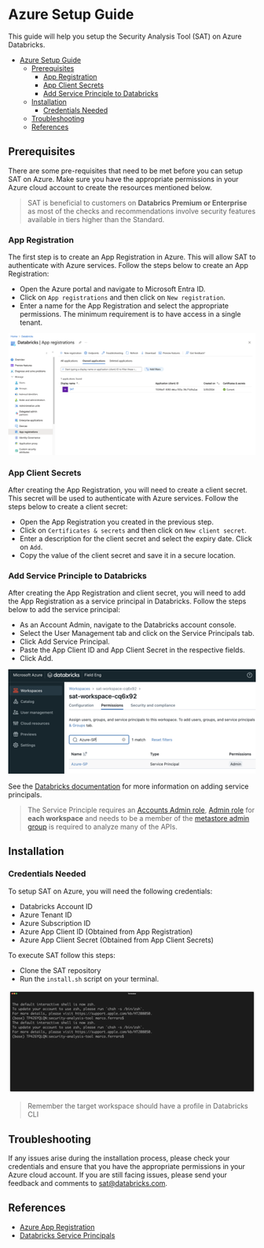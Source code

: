 # Azure Setup Guide

This guide will help you setup the Security Analysis Tool (SAT) on Azure Databricks.


- [Azure Setup Guide](#azure-setup-guide)
  - [Prerequisites](#prerequisites)
    - [App Registration](#app-registration)
    - [App Client Secrets](#app-client-secrets)
    - [Add Service Principle to Databricks](#add-service-principle-to-databricks)
  - [Installation](#installation)
    - [Credentials Needed](#credentials-needed)
  - [Troubleshooting](#troubleshooting)
  - [References](#references)

## Prerequisites

There are some pre-requisites that need to be met before you can setup SAT on Azure. Make sure you have the appropriate permissions in your Azure cloud account to create the resources mentioned below.

> SAT is beneficial to customers on **Databrics Premium or Enterprise** as most of the checks and recommendations involve security features available in tiers higher than the Standard.


### App Registration

The first step is to create an App Registration in Azure. This will allow SAT to authenticate with Azure services. Follow the steps below to create an App Registration:

* Open the Azure portal and navigate to Microsoft Entra ID.
* Click on `App registrations` and then click on `New registration`.
* Enter a name for the App Registration and select the appropriate permissions. The minimum requirement is to have access in a single tenant.

![alt text](../images/azure_app_reg.png)

### App Client Secrets

After creating the App Registration, you will need to create a client secret. This secret will be used to authenticate with Azure services. Follow the steps below to create a client secret:

* Open the App Registration you created in the previous step.
* Click on `Certificates & secrets` and then click on `New client secret`.
* Enter a description for the client secret and select the expiry date. Click on `Add`.
* Copy the value of the client secret and save it in a secure location.

### Add Service Principle to Databricks

After creating the App Registration and client secret, you will need to add the App Registration as a service principal in Databricks. Follow the steps below to add the service principal:

* As an Account Admin, navigate to the Databricks account console.
* Select the User Management tab and click on the Service Principals tab.
* Click Add Service Principal.
* Paste the App Client ID and App Client Secret in the respective fields.
* Click Add.

![Azure_SP_Workspace](../images/azure_ws.png)

See the [Databricks documentation](https://learn.microsoft.com/en-us/azure/databricks/admin/users-groups/service-principals#--databricks-and-microsoft-entra-id-formerly-azure-active-directory-service-principals) for more information on adding service principals.

> The Service Principle requires an [Accounts Admin role](https://learn.microsoft.com/en-us/azure/databricks/admin/users-groups/service-principals#--assign-account-admin-roles-to-a-service-principal), [Admin role](https://learn.microsoft.com/en-us/azure/databricks/admin/users-groups/service-principals#assign-a-service-principal-to-a-workspace-using-the-account-console) for **each workspace** and needs to be a member of the [metastore admin group](https://learn.microsoft.com/en-us/azure/databricks/data-governance/unity-catalog/manage-privileges/admin-privileges#who-has-metastore-admin-privileges) is required to analyze many of the APIs.

## Installation

### Credentials Needed

To setup SAT on Azure, you will need the following credentials:
* Databricks Account ID
* Azure Tenant ID
* Azure Subscription ID
* Azure App Client ID (Obtained from App Registration)
* Azure App Client Secret (Obtained from App Client Secrets)

To execute SAT follow this steps:
- Clone the SAT repository
- Run the `install.sh` script on your terminal.

![](../gif/terminal-azure.gif)

> Remember the target workspace should have a profile in Databricks CLI

## Troubleshooting

If any issues arise during the installation process, please check your credentials and ensure that you have the appropriate permissions in your Azure cloud account. If you are still facing issues, please send your feedback and comments to sat@databricks.com. 

## References

* [Azure App Registration](https://docs.microsoft.com/en-us/azure/active-directory/develop/quickstart-register-app)
* [Databricks Service Principals](https://learn.microsoft.com/en-us/azure/databricks/admin/users-groups/service-principals#--databricks-and-microsoft-entra-id-formerly-azure-active-directory-service-principals)
